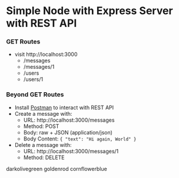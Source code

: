 # Simple Node with Express Server with REST API

### GET Routes

- visit http://localhost:3000
  - /messages
  - /messages/1
  - /users
  - /users/1

### Beyond GET Routes

- Install [Postman](https://www.getpostman.com/apps) to interact with REST API
- Create a message with:
  - URL: http://localhost:3000/messages
  - Method: POST
  - Body: raw + JSON (application/json)
  - Body Content: `{ "text": "Hi again, World" }`
- Delete a message with:
  - URL: http://localhost:3000/messages/1
  - Method: DELETE

darkolivegreen
goldenrod
cornflowerblue